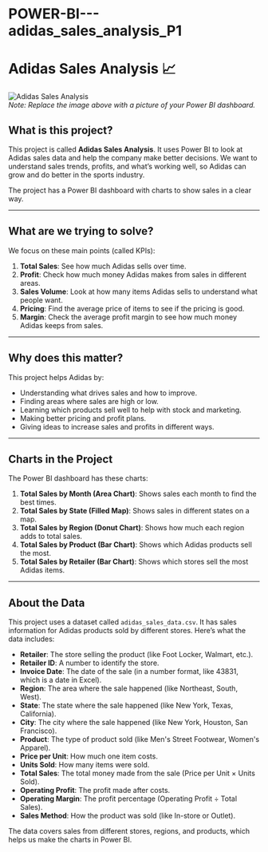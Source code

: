 # POWER-BI---adidas_sales_analysis_P1

# Adidas Sales Analysis 📈

![Adidas Sales Analysis](https://via.placeholder.com/800x200.png?text=Adidas+Sales+Analysis)  
*Note: Replace the image above with a picture of your Power BI dashboard.*

## What is this project?

This project is called **Adidas Sales Analysis**. It uses Power BI to look at Adidas sales data and help the company make better decisions. We want to understand sales trends, profits, and what’s working well, so Adidas can grow and do better in the sports industry.

The project has a Power BI dashboard with charts to show sales in a clear way.

---

## What are we trying to solve?

We focus on these main points (called KPIs):

1. **Total Sales**: See how much Adidas sells over time.
2. **Profit**: Check how much money Adidas makes from sales in different areas.
3. **Sales Volume**: Look at how many items Adidas sells to understand what people want.
4. **Pricing**: Find the average price of items to see if the pricing is good.
5. **Margin**: Check the average profit margin to see how much money Adidas keeps from sales.

---

## Why does this matter?

This project helps Adidas by:

- Understanding what drives sales and how to improve.
- Finding areas where sales are high or low.
- Learning which products sell well to help with stock and marketing.
- Making better pricing and profit plans.
- Giving ideas to increase sales and profits in different ways.

---

## Charts in the Project

The Power BI dashboard has these charts:

1. **Total Sales by Month (Area Chart)**: Shows sales each month to find the best times.
2. **Total Sales by State (Filled Map)**: Shows sales in different states on a map.
3. **Total Sales by Region (Donut Chart)**: Shows how much each region adds to total sales.
4. **Total Sales by Product (Bar Chart)**: Shows which Adidas products sell the most.
5. **Total Sales by Retailer (Bar Chart)**: Shows which stores sell the most Adidas items.

---

## About the Data

This project uses a dataset called `adidas_sales_data.csv`. It has sales information for Adidas products sold by different stores. Here’s what the data includes:

- **Retailer**: The store selling the product (like Foot Locker, Walmart, etc.).
- **Retailer ID**: A number to identify the store.
- **Invoice Date**: The date of the sale (in a number format, like 43831, which is a date in Excel).
- **Region**: The area where the sale happened (like Northeast, South, West).
- **State**: The state where the sale happened (like New York, Texas, California).
- **City**: The city where the sale happened (like New York, Houston, San Francisco).
- **Product**: The type of product sold (like Men's Street Footwear, Women's Apparel).
- **Price per Unit**: How much one item costs.
- **Units Sold**: How many items were sold.
- **Total Sales**: The total money made from the sale (Price per Unit × Units Sold).
- **Operating Profit**: The profit made after costs.
- **Operating Margin**: The profit percentage (Operating Profit ÷ Total Sales).
- **Sales Method**: How the product was sold (like In-store or Outlet).

The data covers sales from different stores, regions, and products, which helps us make the charts in Power BI.
